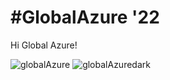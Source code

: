 # #GlobalAzure '22

Hi Global Azure!

![globalAzure](https://globalazure.es/image/GWAB/GlobalAzure2022LiveFromSpain-250.png#gh-light-mode-only)
![globalAzuredark](https://raw.githubusercontent.com/scarmuega/choose-your-side/master/vader.svg?sanitize=true#gh-dark-mode-only)
